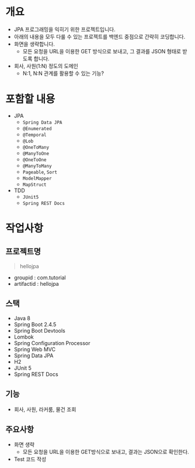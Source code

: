 # 개요

- JPA 프로그래밍을 익히기 위한 프로젝트입니다.
- 아래의 내용을 모두 다룰 수 있는 프로젝트를 백엔드 중점으로 간략히 코딩합니다.
- 화면을 생략합니다.
  - 모든 요청을 URL을 이용한 GET 방식으로 보내고, 그 결과를 JSON 형태로 받도록 합니다.
- 회사, 사원(1:N) 정도의 도메인
  - N:1, N:N 관계를 활용할 수 있는 기능?
  
# 포함할 내용

- JPA
    - `Spring Data JPA`
    - `@Enumerated`
    - `@Temporal`
    - `@Lob`
    - `@OneToMany`
    - `@ManyToOne`
    - `@OneToOne`
    - `@ManyToMany`
    - `Pageable`, `Sort`
    - `ModelMapper`
    - `MapStruct`
- TDD
    - `JUnit5`
    - `Spring REST Docs`

# 작업사항

## 프로젝트명

> hellojpa

- groupid : com.tutorial
- artifactid : hellojpa

## 스택

- Java 8
- Spring Boot 2.4.5
- Spring Boot Devtools
- Lombok
- Spring Configuration Processor
- Spring Web MVC
- Spring Data JPA
- H2
- JUnit 5
- Spring REST Docs

## 기능

- 회사, 사원, 라커룸, 물건 조회

## 주요사항

- 화면 생략
    - 모든 요청을 URL을 이용한 GET방식으로 보내고, 결과는 JSON으로 확인한다.
- Test 코드 작성